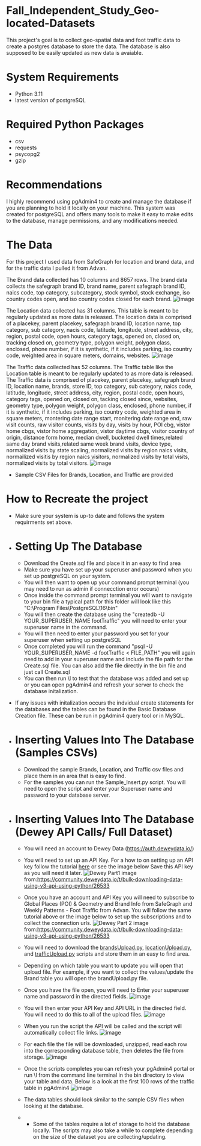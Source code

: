 # Fall_Independent_Study_Geo-located-Datasets
This project's goal is to collect geo-spatial data and foot traffic data to create a postgres database to store the data. The database is also supposed to be easily updated as new data is avaiable. 

# System Requirements
- Python 3.11
- latest version of postgreSQL

# Required Python Packages
- csv
- requests
- psycopg2
- gzip

# Recommendations 
I highly recommend using pgAdmin4 to create and manage the database if you are planning to hold it locally on your machine. This system was created for postgreSQL and offers many tools to make it easy to make edits to the database, manage permissions, and any modifications needed. 

# The Data
For this project I used data from SafeGraph for location and brand data, and for the traffic data I pulled it from Advan.

The Brand data collected has 10 columns and 8657 rows. The brand data collects the safegraph brand ID, brand name, parent safegraph brand ID, naics code, top category, subcategory, stock symbol, stock exchange, iso country codes open, and iso country codes closed for each brand. 
![image](https://github.com/davistr00/Fall_Independent_Study_Geo-located-Datasets/assets/125899195/3b425a5e-5ddc-41a8-8dc2-3cf8f2a8de5a)


The Location data collected has 31 columns. This table is meant to be regularly updated as more data is released. The location data is comprised of a placekey, parent placekey, safegraph brand ID, location name, top category, sub category, nacis code, latitude, longitude, street address, city, region, postal code, open hours, category tags, opened on, closed on, tracking closed on, geometry type, polygon weight, polygon class, enclosed, phone number, if it is synthetic, if it includes parking, iso country code, weighted area in square meters, domains, websites. 
![image](https://github.com/davistr00/Fall_Independent_Study_Geo-located-Datasets/assets/125899195/f731ffdf-de2c-443a-908a-c9707bb7ce6d)

The Traffic data collected has 52 columns. The Traffic table like the Location table is meant to be regularly updated to as more data is released. The Traffic data is comprised of placekey, parent placekey, safegraph brand ID, location name, brands, store ID, top category, sub category, naics code, latitude, longitude, street address, city, region, postal code, open hours, category tags, opened on, closed on, tacking closed since, websites, geometry type, polygon weight, polygon class, enclosed, phone number, if it is synthetic, if it includes parking, iso country code, weighted area in square meters, montering date range start, monitering date range end, raw visit counts, raw visitor counts, visits by day, visits by hour, POI cbg, vistor home cbgs, vistor home aggregation, vistor daytime cbgs, visitor country of origin, distance form home, median dwell, bucketed dwell times,related same day brand visits,related same week brand visits, device type, normalized visits by state scaling, normalized visits by region naics visits, normailized visitis by region naics visitors, normalized visits by total visits, normalized visits by total visitors.
![image](https://github.com/davistr00/Fall_Independent_Study_Geo-located-Datasets/assets/125899195/04f822f5-52c5-484b-9984-85dd367fb400)

* Sample CSV Files for Brands, Location, and Traffic are provided

# How to Recreate the project
- Make sure your system is up-to date and follows the system requirments set above.
- # Setting Up The Database
  - Download the Create.sql file and place it in an easy to find area
  - Make sure you have set up your superuser and password when you set up postgreSQL on your system.
  - You will then want to open up your command prompt terminal (you may need to run as admin if connecction error occurs)
  - Once inside the command prompt terminal you will want to navigate to your bin file a typical path for this folder will look like this "C:\Program Files\PostgreSQL\16\bin"
  - You will then create the database using the "createdb -U YOUR_SUPERUSER_NAME footTraffic" you will need to enter your superuser name in the command.
  - You will then need to enter your password you set for your superuser when setting up postgreSQL
  - Once completed you will run the command "psql -U YOUR_SUPERUSER_NAME -d footTraffic < FILE_PATH" you will again need to add in your superuser name and include the file path for the Create.sql file. You can also add the file directly in the bin file and just call Create.sql
  - You can then run \l to test that the database was added and set up or you can open pgAdmin4 and refresh your server to check the database initalization.

* If any issues with initalization occurs the indvidual create statements for the databases and the tables can be found in the Basic Database Creation file. These can be run in pgAdmin4 query tool or in MySQL.
- # Inserting Values Into The Database (Samples CSVs)
   - Download the sample Brands, Location, and Traffic csv files and place them in an area that is easy to find.
   - For the samples you can run the Sample_Insert.py script. You will need to open the script and enter your Superuser name and password to your database server.
- # Inserting Values Into The Database (Dewey API Calls/ Full Dataset)
    - You will need an account to Dewey Data (https://auth.deweydata.io/)
    - You will need to set up an API Key. For a how to on setting up an API key follow the tutorial [here](https://community.deweydata.io/t/bulk-downloading-data-using-v3-api-using-python/26533) or see the image below Save this API key as you will need it later.
      ![Dewey Part1](https://github.com/davistr00/Fall_Independent_Study_Geo-located-Datasets/assets/125899195/cb4b87ca-0257-461e-bc75-8842f8760d5a)
      image from:https://community.deweydata.io/t/bulk-downloading-data-using-v3-api-using-python/26533

    - Once you have an account and API Key you will need to subscribe to Global Places (POI) & Geometry and Brand Info from SafeGraph and Weekly Patterns - Foot Traffic from Advan. You will follow the same tutorial above or the image below to set up the subscriptions and to collect the connection urls.
      ![Dewey Part 2](https://github.com/davistr00/Fall_Independent_Study_Geo-located-Datasets/assets/125899195/e2b4625b-74e5-4110-8720-40eced3a8333)
      image from:https://community.deweydata.io/t/bulk-downloading-data-using-v3-api-using-python/26533
    - You will need to download the [brandsUpload.py](brandsUpload.py), [locationUpload.py](locationUpload.py), and [trafficUpload.py](trafficUpload.py) scripts and store them in an easy to find area.
    - Depending on which table you want to update you will open that upload file. For example, if you want to collect the values/update the Brand table you will open the brandUpload.py file.
    - Once you have the file open, you will need to Enter your superuser name and password in the directed fields.
      ![image](https://github.com/davistr00/Fall_Independent_Study_Geo-located-Datasets/assets/125899195/b6002ef4-beab-418b-bca0-32b210a33c1f)

    - You will then enter your API Key and API URL in the directed field. You will need to do this to all of the upload files.
      ![image](https://github.com/davistr00/Fall_Independent_Study_Geo-located-Datasets/assets/125899195/d974deeb-1836-4b7c-acac-c334205e55d9)

    - When you run the script the API will be called and the script will automatically collect file links.
      ![image](https://github.com/davistr00/Fall_Independent_Study_Geo-located-Datasets/assets/125899195/383df87c-052a-4477-a86b-4c3103e90e98)

    - For each file the file will be downloaded, unzipped, read each row into the corresponding database table, then deletes the file from storage.
      ![image](https://github.com/davistr00/Fall_Independent_Study_Geo-located-Datasets/assets/125899195/5b925fcc-12b6-4578-97e7-3c276bd0693e)


    - Once the scripts completes you can refresh your pgAdmin4 portal or run \l from the command line terminal in the bin directory to view your table and data. Below is a look at the first 100 rows of the traffic table in pgAdmin4
      ![image](https://github.com/davistr00/Fall_Independent_Study_Geo-located-Datasets/assets/125899195/991a0c4f-7e4b-42bd-8731-5eb33649a49e)

    - The data tables should look similar to the sample CSV files when looking at the database. 
    - * Some of the tables require a lot of storage to hold the database locally. The scripts may also take a while to complete depending on the size of the dataset you are collecting/updating.
